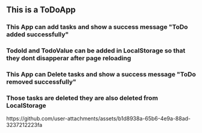 <h2>This is a ToDoApp</h2>
<h3>This App can add tasks and show a success message "ToDo added successfully"</h3>
<h3>TodoId and TodoValue can be  added in LocalStorage so that they dont disapperar after page reloading </h3>
<h3>This App can Delete tasks and show a success message "ToDo removed successfully" </h3>
<h3>Those tasks are deleted they are also deleted from LocalStorage </h3>
https://github.com/user-attachments/assets/b1d8938a-65b6-4e9a-88ad-3237212223fa




